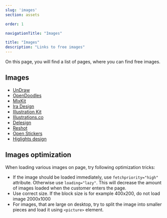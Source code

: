 ```yaml
---
slug: 'images'
section: assets

order: 1

navigationTitle: "Images"

title: "Images"
description: "Links to free images"
---
```


On this page, you will find a list of pages, where you can find free images.

## Images
- [UnDraw](https://undraw.co/illustrations)
- [OpenDoodles](https://www.opendoodles.com)
- [MixKit](https://mixkit.co/free-stock-art/)
- [Ira Design](https://iradesign.io/gallery/illustrations)
- [Illustration Kit](https://illustrationkit.com)
- [Illustrations.co](https://illlustrations.co)
- [Delesign](https://delesign.com/free-designs/graphics)
- [Reshot](https://www.reshot.com)
- [Open Stickers](https://openstickers.craftwork.design)
- [Higlights design](https://www.highlights.design/elements)

## Images optimization
When loading various images on page, try following optimization tricks:
- If the image should be loaded immediately, use `fetchpriority="high"` attribute. Otherwise use `loading="lazy"`. This will decrease the amount of images loaded when the customer enters the page.
- Use correct size. If the block size is for example 400x200, do not load image 2000x1000
- For images, that are large on desktop, try to split the image into smaller pieces and load it using `<picture>` element.
